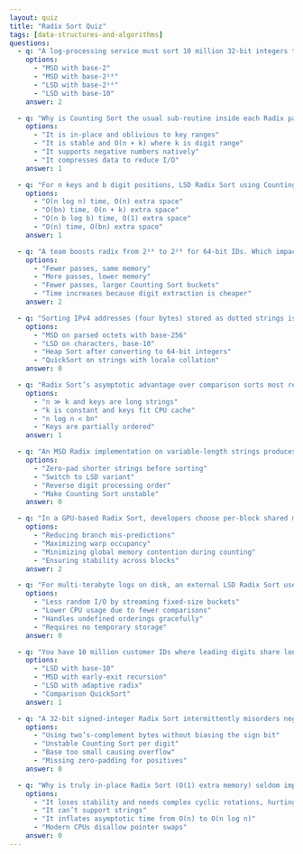 ```yaml
---
layout: quiz
title: "Radix Sort Quiz"
tags: [data-structures-and-algorithms]
questions:
  - q: "A log-processing service must sort 10 million 32-bit integers that arrive in random order. Which Radix Sort variant typically minimizes passes for this data shape?"
    options:
      - "MSD with base-2"
      - "MSD with base-2¹⁶"
      - "LSD with base-2¹⁶"
      - "LSD with base-10"
    answer: 2

  - q: "Why is Counting Sort the usual sub-routine inside each Radix pass?"
    options:
      - "It is in-place and oblivious to key ranges"
      - "It is stable and O(n + k) where k is digit range"
      - "It supports negative numbers natively"
      - "It compresses data to reduce I/O"
    answer: 1

  - q: "For n keys and b digit positions, LSD Radix Sort using Counting Sort per digit has which time and space complexity?"
    options:
      - "O(n log n) time, O(n) extra space"
      - "O(bn) time, O(n + k) extra space"
      - "O(n b log b) time, O(1) extra space"
      - "O(n) time, O(bn) extra space"
    answer: 1

  - q: "A team boosts radix from 2¹⁶ to 2²⁰ for 64-bit IDs. Which impact is MOST likely?"
    options:
      - "Fewer passes, same memory"
      - "More passes, lower memory"
      - "Fewer passes, larger Counting Sort buckets"
      - "Time increases because digit extraction is cheaper"
    answer: 2

  - q: "Sorting IPv4 addresses (four bytes) stored as dotted strings is slow. Which Radix design speeds it up?"
    options:
      - "MSD on parsed octets with base-256"
      - "LSD on characters, base-10"
      - "Heap Sort after converting to 64-bit integers"
      - "QuickSort on strings with locale collation"
    answer: 0

  - q: "Radix Sort’s asymptotic advantage over comparison sorts most reliably appears when:"
    options:
      - "n ≫ k and keys are long strings"
      - "k is constant and keys fit CPU cache"
      - "n log n < bn"
      - "Keys are partially ordered"
    answer: 1

  - q: "An MSD Radix implementation on variable-length strings produces 'app', 'apple', 'apply' in wrong order. Primary fix?"
    options:
      - "Zero-pad shorter strings before sorting"
      - "Switch to LSD variant"
      - "Reverse digit processing order"
      - "Make Counting Sort unstable"
    answer: 0

  - q: "In a GPU-based Radix Sort, developers choose per-block shared memory histograms, then global prefix sums. This mainly optimizes:"
    options:
      - "Reducing branch mis-predictions"
      - "Maximizing warp occupancy"
      - "Minimizing global memory contention during counting"
      - "Ensuring stability across blocks"
    answer: 2

  - q: "For multi-terabyte logs on disk, an external LSD Radix Sort uses a 2-pass distribution plus merge per digit. Key benefit over external Merge Sort?"
    options:
      - "Less random I/O by streaming fixed-size buckets"
      - "Lower CPU usage due to fewer comparisons"
      - "Handles undefined orderings gracefully"
      - "Requires no temporary storage"
    answer: 0

  - q: "You have 10 million customer IDs where leading digits share long common prefixes. Which variant likely saves work?"
    options:
      - "LSD with base-10"
      - "MSD with early-exit recursion"
      - "LSD with adaptive radix"
      - "Comparison QuickSort"
    answer: 1

  - q: "A 32-bit signed-integer Radix Sort intermittently misorders negatives. What subtle bug best explains this?"
    options:
      - "Using two’s-complement bytes without biasing the sign bit"
      - "Unstable Counting Sort per digit"
      - "Base too small causing overflow"
      - "Missing zero-padding for positives"
    answer: 0

  - q: "Why is truly in-place Radix Sort (O(1) extra memory) seldom implemented for large datasets?"
    options:
      - "It loses stability and needs complex cyclic rotations, hurting locality"
      - "It can’t support strings"
      - "It inflates asymptotic time from O(n) to O(n log n)"
      - "Modern CPUs disallow pointer swaps"
    answer: 0
---
```

